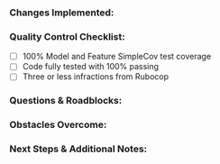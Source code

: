 ### Changes Implemented:

### Quality Control Checklist:
- [ ] 100% Model and Feature SimpleCov test coverage
- [ ] Code fully tested with 100% passing
- [ ] Three or less infractions from Rubocop

### Questions & Roadblocks:

### Obstacles Overcome:

### Next Steps & Additional Notes:
